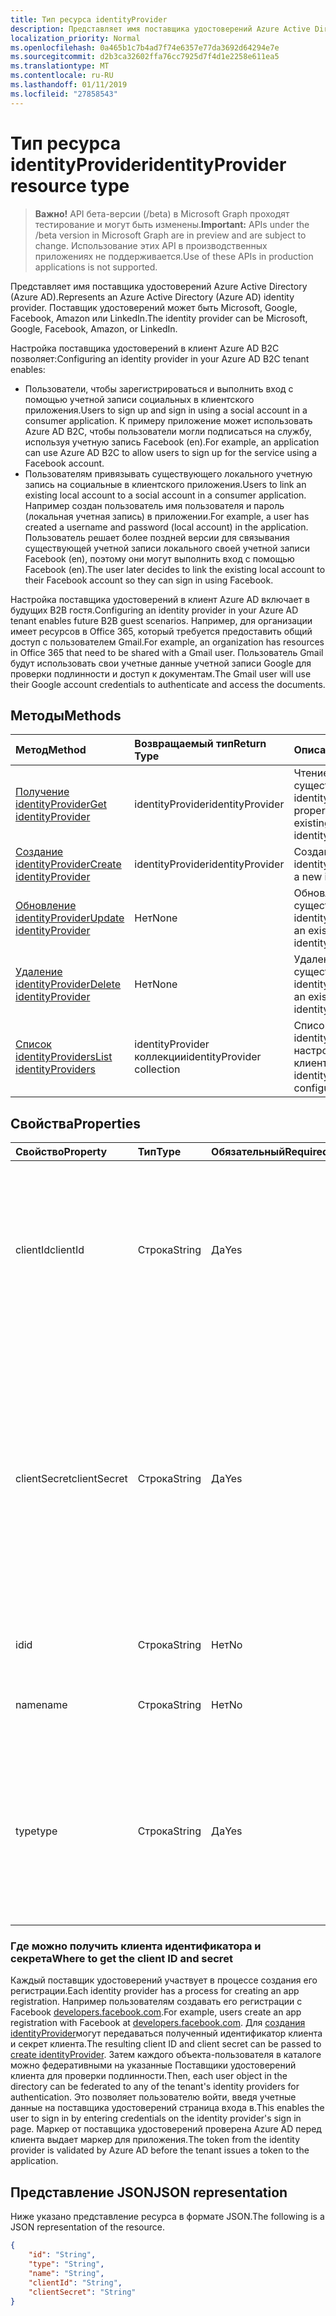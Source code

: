 ```yaml
---
title: Тип ресурса identityProvider
description: Представляет имя поставщика удостоверений Azure Active Directory (Azure AD). Поставщик удостоверений может быть Microsoft, Google, Facebook, Amazon или LinkedIn.
localization_priority: Normal
ms.openlocfilehash: 0a465b1c7b4ad7f74e6357e77da3692d64294e7e
ms.sourcegitcommit: d2b3ca32602ffa76cc7925d7f4d1e2258e611ea5
ms.translationtype: MT
ms.contentlocale: ru-RU
ms.lasthandoff: 01/11/2019
ms.locfileid: "27858543"
---
```

# <a name="identityprovider-resource-type"></a><span data-ttu-id="d7cba-104">Тип ресурса identityProvider</span><span class="sxs-lookup"><span data-stu-id="d7cba-104">identityProvider resource type</span></span>

> <span data-ttu-id="d7cba-105">**Важно!** API бета-версии (/beta) в Microsoft Graph проходят тестирование и могут быть изменены.</span><span class="sxs-lookup"><span data-stu-id="d7cba-105">**Important:** APIs under the /beta version in Microsoft Graph are in preview and are subject to change.</span></span> <span data-ttu-id="d7cba-106">Использование этих API в производственных приложениях не поддерживается.</span><span class="sxs-lookup"><span data-stu-id="d7cba-106">Use of these APIs in production applications is not supported.</span></span>

<span data-ttu-id="d7cba-107">Представляет имя поставщика удостоверений Azure Active Directory (Azure AD).</span><span class="sxs-lookup"><span data-stu-id="d7cba-107">Represents an Azure Active Directory (Azure AD) identity provider.</span></span> <span data-ttu-id="d7cba-108">Поставщик удостоверений может быть Microsoft, Google, Facebook, Amazon или LinkedIn.</span><span class="sxs-lookup"><span data-stu-id="d7cba-108">The identity provider can be Microsoft, Google, Facebook, Amazon, or LinkedIn.</span></span>

<span data-ttu-id="d7cba-109">Настройка поставщика удостоверений в клиент Azure AD B2C позволяет:</span><span class="sxs-lookup"><span data-stu-id="d7cba-109">Configuring an identity provider in your Azure AD B2C tenant enables:</span></span>

* <span data-ttu-id="d7cba-110">Пользователи, чтобы зарегистрироваться и выполнить вход с помощью учетной записи социальных в клиентского приложения.</span><span class="sxs-lookup"><span data-stu-id="d7cba-110">Users to sign up and sign in using a social account in a consumer application.</span></span> <span data-ttu-id="d7cba-111">К примеру приложение может использовать Azure AD B2C, чтобы пользователи могли подписаться на службу, используя учетную запись Facebook (en).</span><span class="sxs-lookup"><span data-stu-id="d7cba-111">For example, an application can use Azure AD B2C to allow users to sign up for the service using a Facebook account.</span></span>
* <span data-ttu-id="d7cba-112">Пользователям привязывать существующего локального учетную запись на социальные в клиентского приложения.</span><span class="sxs-lookup"><span data-stu-id="d7cba-112">Users to link an existing local account to a social account in a consumer application.</span></span> <span data-ttu-id="d7cba-113">Например создан пользователь имя пользователя и пароль (локальная учетная запись) в приложении.</span><span class="sxs-lookup"><span data-stu-id="d7cba-113">For example, a user has created a username and password (local account) in the application.</span></span> <span data-ttu-id="d7cba-114">Пользователь решает более поздней версии для связывания существующей учетной записи локального своей учетной записи Facebook (en), поэтому они могут выполнить вход с помощью Facebook (en).</span><span class="sxs-lookup"><span data-stu-id="d7cba-114">The user later decides to link the existing local account to their Facebook account so they can sign in using Facebook.</span></span>

<span data-ttu-id="d7cba-115">Настройка поставщика удостоверений в клиент Azure AD включает в будущих B2B гостя.</span><span class="sxs-lookup"><span data-stu-id="d7cba-115">Configuring an identity provider in your Azure AD tenant enables future B2B guest scenarios.</span></span> <span data-ttu-id="d7cba-116">Например, для организации имеет ресурсов в Office 365, который требуется предоставить общий доступ с пользователем Gmail.</span><span class="sxs-lookup"><span data-stu-id="d7cba-116">For example, an organization has resources in Office 365 that need to be shared with a Gmail user.</span></span> <span data-ttu-id="d7cba-117">Пользователь Gmail будут использовать свои учетные данные учетной записи Google для проверки подлинности и доступ к документам.</span><span class="sxs-lookup"><span data-stu-id="d7cba-117">The Gmail user will use their Google account credentials to authenticate and access the documents.</span></span>

## <a name="methods"></a><span data-ttu-id="d7cba-118">Методы</span><span class="sxs-lookup"><span data-stu-id="d7cba-118">Methods</span></span>

| <span data-ttu-id="d7cba-119">Метод</span><span class="sxs-lookup"><span data-stu-id="d7cba-119">Method</span></span>       | <span data-ttu-id="d7cba-120">Возвращаемый тип</span><span class="sxs-lookup"><span data-stu-id="d7cba-120">Return Type</span></span>  |<span data-ttu-id="d7cba-121">Описание</span><span class="sxs-lookup"><span data-stu-id="d7cba-121">Description</span></span>|
|:---------------|:--------|:----------|
|[<span data-ttu-id="d7cba-122">Получение identityProvider</span><span class="sxs-lookup"><span data-stu-id="d7cba-122">Get identityProvider</span></span>](../api/identityprovider-get.md) |<span data-ttu-id="d7cba-123">identityProvider</span><span class="sxs-lookup"><span data-stu-id="d7cba-123">identityProvider</span></span>|<span data-ttu-id="d7cba-124">Чтение свойств существующего identityProvider.</span><span class="sxs-lookup"><span data-stu-id="d7cba-124">Read properties of an existing identityProvider.</span></span>|
|[<span data-ttu-id="d7cba-125">Создание identityProvider</span><span class="sxs-lookup"><span data-stu-id="d7cba-125">Create identityProvider</span></span>](../api/identityprovider-post-identityproviders.md)|<span data-ttu-id="d7cba-126">identityProvider</span><span class="sxs-lookup"><span data-stu-id="d7cba-126">identityProvider</span></span>|<span data-ttu-id="d7cba-127">Создание нового identityProvider.</span><span class="sxs-lookup"><span data-stu-id="d7cba-127">Create a new identityProvider.</span></span>|
|[<span data-ttu-id="d7cba-128">Обновление identityProvider</span><span class="sxs-lookup"><span data-stu-id="d7cba-128">Update identityProvider</span></span>](../api/identityprovider-update.md)|<span data-ttu-id="d7cba-129">Нет</span><span class="sxs-lookup"><span data-stu-id="d7cba-129">None</span></span>|<span data-ttu-id="d7cba-130">Обновление существующих identityProvider.</span><span class="sxs-lookup"><span data-stu-id="d7cba-130">Update an existing identityProvider.</span></span>|
|[<span data-ttu-id="d7cba-131">Удаление identityProvider</span><span class="sxs-lookup"><span data-stu-id="d7cba-131">Delete identityProvider</span></span>](../api/identityprovider-delete.md)|<span data-ttu-id="d7cba-132">Нет</span><span class="sxs-lookup"><span data-stu-id="d7cba-132">None</span></span>|<span data-ttu-id="d7cba-133">Удаление существующих identityProvider.</span><span class="sxs-lookup"><span data-stu-id="d7cba-133">Delete an existing identityProvider.</span></span>|
|[<span data-ttu-id="d7cba-134">Список identityProviders</span><span class="sxs-lookup"><span data-stu-id="d7cba-134">List identityProviders</span></span>](../api/identityprovider-list.md)|<span data-ttu-id="d7cba-135">identityProvider коллекции</span><span class="sxs-lookup"><span data-stu-id="d7cba-135">identityProvider collection</span></span>|<span data-ttu-id="d7cba-136">Список всех identityProviders, настроенных в клиент.</span><span class="sxs-lookup"><span data-stu-id="d7cba-136">List all identityProviders configured in a tenant.</span></span>|

## <a name="properties"></a><span data-ttu-id="d7cba-137">Свойства</span><span class="sxs-lookup"><span data-stu-id="d7cba-137">Properties</span></span>

|<span data-ttu-id="d7cba-138">Свойство</span><span class="sxs-lookup"><span data-stu-id="d7cba-138">Property</span></span>|<span data-ttu-id="d7cba-139">Тип</span><span class="sxs-lookup"><span data-stu-id="d7cba-139">Type</span></span>|<span data-ttu-id="d7cba-140">Обязательный</span><span class="sxs-lookup"><span data-stu-id="d7cba-140">Required</span></span>|<span data-ttu-id="d7cba-141">Nullable</span><span class="sxs-lookup"><span data-stu-id="d7cba-141">Nullable</span></span>|<span data-ttu-id="d7cba-142">Описание</span><span class="sxs-lookup"><span data-stu-id="d7cba-142">Description</span></span>|
|:---------------|:--------|:--------|:--------|:----------|
|<span data-ttu-id="d7cba-143">clientId</span><span class="sxs-lookup"><span data-stu-id="d7cba-143">clientId</span></span>|<span data-ttu-id="d7cba-144">Строка</span><span class="sxs-lookup"><span data-stu-id="d7cba-144">String</span></span>|<span data-ttu-id="d7cba-145">Да</span><span class="sxs-lookup"><span data-stu-id="d7cba-145">Yes</span></span>|<span data-ttu-id="d7cba-146">Нет</span><span class="sxs-lookup"><span data-stu-id="d7cba-146">No</span></span>|<span data-ttu-id="d7cba-147">Идентификатор клиента для приложения.</span><span class="sxs-lookup"><span data-stu-id="d7cba-147">The client ID for the application.</span></span> <span data-ttu-id="d7cba-148">Это идентификатор клиента, полученные при регистрации приложения с поставщиком удостоверений.</span><span class="sxs-lookup"><span data-stu-id="d7cba-148">This is the client ID obtained when registering the application with the identity provider.</span></span>|
|<span data-ttu-id="d7cba-149">clientSecret</span><span class="sxs-lookup"><span data-stu-id="d7cba-149">clientSecret</span></span>|<span data-ttu-id="d7cba-150">Строка</span><span class="sxs-lookup"><span data-stu-id="d7cba-150">String</span></span>|<span data-ttu-id="d7cba-151">Да</span><span class="sxs-lookup"><span data-stu-id="d7cba-151">Yes</span></span>|<span data-ttu-id="d7cba-152">Нет</span><span class="sxs-lookup"><span data-stu-id="d7cba-152">No</span></span>|<span data-ttu-id="d7cba-153">Секрет клиента для приложения.</span><span class="sxs-lookup"><span data-stu-id="d7cba-153">The client secret for the application.</span></span> <span data-ttu-id="d7cba-154">Это секрет клиента, полученные при регистрации приложения с поставщиком удостоверений.</span><span class="sxs-lookup"><span data-stu-id="d7cba-154">This is the client secret obtained when registering the application with the identity provider.</span></span> <span data-ttu-id="d7cba-155">Это только для записи.</span><span class="sxs-lookup"><span data-stu-id="d7cba-155">This is write-only.</span></span> <span data-ttu-id="d7cba-156">Возвращает операции чтения "\*\*\*\*«.</span><span class="sxs-lookup"><span data-stu-id="d7cba-156">A read operation will return "\*\*\*\*".</span></span>|
|<span data-ttu-id="d7cba-157">id</span><span class="sxs-lookup"><span data-stu-id="d7cba-157">id</span></span>|<span data-ttu-id="d7cba-158">Строка</span><span class="sxs-lookup"><span data-stu-id="d7cba-158">String</span></span>|<span data-ttu-id="d7cba-159">Нет</span><span class="sxs-lookup"><span data-stu-id="d7cba-159">No</span></span>|<span data-ttu-id="d7cba-160">Нет</span><span class="sxs-lookup"><span data-stu-id="d7cba-160">No</span></span>|<span data-ttu-id="d7cba-161">Идентификатор поставщика удостоверений.</span><span class="sxs-lookup"><span data-stu-id="d7cba-161">The ID of the identity provider.</span></span>|
|<span data-ttu-id="d7cba-162">name</span><span class="sxs-lookup"><span data-stu-id="d7cba-162">name</span></span>|<span data-ttu-id="d7cba-163">Строка</span><span class="sxs-lookup"><span data-stu-id="d7cba-163">String</span></span>|<span data-ttu-id="d7cba-164">Нет</span><span class="sxs-lookup"><span data-stu-id="d7cba-164">No</span></span>|<span data-ttu-id="d7cba-165">Нет</span><span class="sxs-lookup"><span data-stu-id="d7cba-165">No</span></span>|<span data-ttu-id="d7cba-166">Отображаемое имя поставщика удостоверений.</span><span class="sxs-lookup"><span data-stu-id="d7cba-166">The display name of the identity provider.</span></span>|
|<span data-ttu-id="d7cba-167">type</span><span class="sxs-lookup"><span data-stu-id="d7cba-167">type</span></span>|<span data-ttu-id="d7cba-168">Строка</span><span class="sxs-lookup"><span data-stu-id="d7cba-168">String</span></span>|<span data-ttu-id="d7cba-169">Да</span><span class="sxs-lookup"><span data-stu-id="d7cba-169">Yes</span></span>|<span data-ttu-id="d7cba-170">Нет</span><span class="sxs-lookup"><span data-stu-id="d7cba-170">No</span></span>|<span data-ttu-id="d7cba-171">Тип поставщика удостоверений.</span><span class="sxs-lookup"><span data-stu-id="d7cba-171">The identity provider type.</span></span> <span data-ttu-id="d7cba-172">Оно должно быть одно из следующих значений:</span><span class="sxs-lookup"><span data-stu-id="d7cba-172">It must be one of the following values:</span></span> <ul><li/><span data-ttu-id="d7cba-173">Microsoft</span><span class="sxs-lookup"><span data-stu-id="d7cba-173">Microsoft</span></span><li/><span data-ttu-id="d7cba-174">Google</span><span class="sxs-lookup"><span data-stu-id="d7cba-174">Google</span></span><li/><span data-ttu-id="d7cba-175">Amazon</span><span class="sxs-lookup"><span data-stu-id="d7cba-175">Amazon</span></span><li/><span data-ttu-id="d7cba-176">LinkedIn</span><span class="sxs-lookup"><span data-stu-id="d7cba-176">LinkedIn</span></span><li/><span data-ttu-id="d7cba-177">Facebook</span><span class="sxs-lookup"><span data-stu-id="d7cba-177">Facebook</span></span></ul>|

### <a name="where-to-get-the-client-id-and-secret"></a><span data-ttu-id="d7cba-178">Где можно получить клиента идентификатора и секрета</span><span class="sxs-lookup"><span data-stu-id="d7cba-178">Where to get the client ID and secret</span></span>

<span data-ttu-id="d7cba-179">Каждый поставщик удостоверений участвует в процессе создания его регистрации.</span><span class="sxs-lookup"><span data-stu-id="d7cba-179">Each identity provider has a process for creating an app registration.</span></span> <span data-ttu-id="d7cba-180">Например пользователям создавать его регистрации с Facebook [developers.facebook.com](https://developers.facebook.com/).</span><span class="sxs-lookup"><span data-stu-id="d7cba-180">For example, users create an app registration with Facebook at [developers.facebook.com](https://developers.facebook.com/).</span></span> <span data-ttu-id="d7cba-181">Для [создания identityProvider](../api/identityprovider-post-identityproviders.md)могут передаваться полученный идентификатор клиента и секрет клиента.</span><span class="sxs-lookup"><span data-stu-id="d7cba-181">The resulting client ID and client secret can be passed to [create identityProvider](../api/identityprovider-post-identityproviders.md).</span></span> <span data-ttu-id="d7cba-182">Затем каждого объекта-пользователя в каталоге можно федеративными на указанные Поставщики удостоверений клиента для проверки подлинности.</span><span class="sxs-lookup"><span data-stu-id="d7cba-182">Then, each user object in the directory can be federated to any of the tenant's identity providers for authentication.</span></span> <span data-ttu-id="d7cba-183">Это позволяет пользователю войти, введя учетные данные на поставщика удостоверений страница входа в.</span><span class="sxs-lookup"><span data-stu-id="d7cba-183">This enables the user to sign in by entering credentials on the identity provider's sign in page.</span></span> <span data-ttu-id="d7cba-184">Маркер от поставщика удостоверений проверена Azure AD перед клиента выдает маркер для приложения.</span><span class="sxs-lookup"><span data-stu-id="d7cba-184">The token from the identity provider is validated by Azure AD before the tenant issues a token to the application.</span></span>

## <a name="json-representation"></a><span data-ttu-id="d7cba-185">Представление JSON</span><span class="sxs-lookup"><span data-stu-id="d7cba-185">JSON representation</span></span>

<span data-ttu-id="d7cba-186">Ниже указано представление ресурса в формате JSON.</span><span class="sxs-lookup"><span data-stu-id="d7cba-186">The following is a JSON representation of the resource.</span></span>

<!-- {
  "blockType": "resource",
  "@odata.type": "microsoft.graph.IdentityProvider"
} -->

```json
{
    "id": "String",
    "type": "String",
    "name": "String",
    "clientId": "String",
    "clientSecret": "String"
}
```
